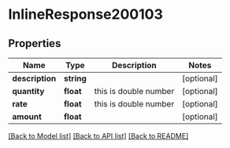# InlineResponse200103

## Properties
Name | Type | Description | Notes
------------ | ------------- | ------------- | -------------
**description** | **string** |  | [optional] 
**quantity** | **float** | this is double number | [optional] 
**rate** | **float** | this is double number | [optional] 
**amount** | **float** |  | [optional] 

[[Back to Model list]](../../README.md#documentation-for-models) [[Back to API list]](../../README.md#documentation-for-api-endpoints) [[Back to README]](../../README.md)

